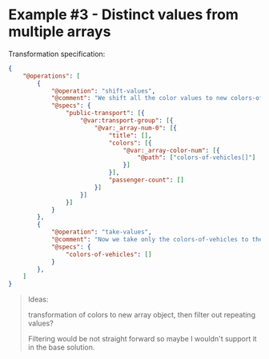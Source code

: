 # Example #3 - Distinct values from multiple arrays

Transformation specification:

```json
{
    "@operations": [
        {
            "@operation": "shift-values",
            "@comment": "We shift all the color values to new colors-of-vehicles array and leave all other props in the same place.",
            "@specs": {
                "public-transport": [{
                    "@var:transport-group": [{
                        "@var:_array-num-0": [{
                            "title": [],
                            "colors": [{
                                "@var:_array-color-num": [{
                                    "@path": ["colors-of-vehicles[]"]
                                }]
                            }],
                            "passenger-count": []
                        }]
                    }]
                }]
            }
        },
        {
            "@operation": "take-values",
            "@comment": "Now we take only the colors-of-vehicles to the output.",
            "@specs": {
                "colors-of-vehicles": []
            }
        },
    ]
}
```

> Ideas:
>
> transformation of colors to new array object, then filter out repeating values?
>
> Filtering would be not straight forward so maybe I wouldn't support it in the base solution.
